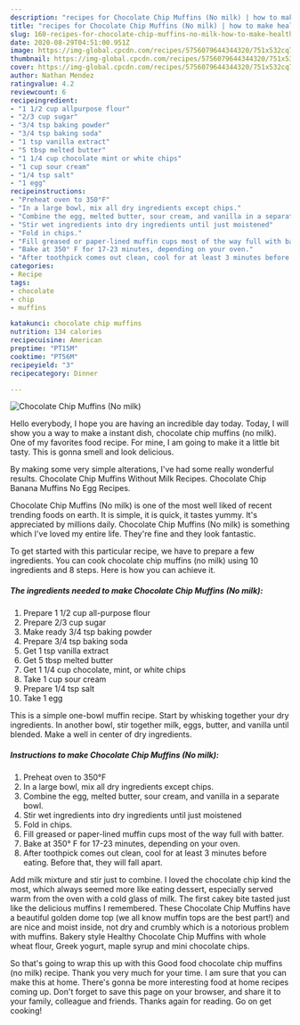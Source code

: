 ```yaml
---
description: "recipes for Chocolate Chip Muffins (No milk) | how to make healthy Chocolate Chip Muffins (No milk)"
title: "recipes for Chocolate Chip Muffins (No milk) | how to make healthy Chocolate Chip Muffins (No milk)"
slug: 160-recipes-for-chocolate-chip-muffins-no-milk-how-to-make-healthy-chocolate-chip-muffins-no-milk
date: 2020-08-29T04:51:00.951Z
image: https://img-global.cpcdn.com/recipes/5756079644344320/751x532cq70/chocolate-chip-muffins-no-milk-recipe-main-photo.jpg
thumbnail: https://img-global.cpcdn.com/recipes/5756079644344320/751x532cq70/chocolate-chip-muffins-no-milk-recipe-main-photo.jpg
cover: https://img-global.cpcdn.com/recipes/5756079644344320/751x532cq70/chocolate-chip-muffins-no-milk-recipe-main-photo.jpg
author: Nathan Mendez
ratingvalue: 4.2
reviewcount: 6
recipeingredient:
- "1 1/2 cup allpurpose flour"
- "2/3 cup sugar"
- "3/4 tsp baking powder"
- "3/4 tsp baking soda"
- "1 tsp vanilla extract"
- "5 tbsp melted butter"
- "1 1/4 cup chocolate mint or white chips"
- "1 cup sour cream"
- "1/4 tsp salt"
- "1 egg"
recipeinstructions:
- "Preheat oven to 350°F"
- "In a large bowl, mix all dry ingredients except chips."
- "Combine the egg, melted butter, sour cream, and vanilla in a separate bowl."
- "Stir wet ingredients into dry ingredients until just moistened"
- "Fold in chips."
- "Fill greased or paper-lined muffin cups most of the way full with batter."
- "Bake at 350° F for 17-23 minutes, depending on your oven."
- "After toothpick comes out clean, cool for at least 3 minutes before eating. Before that, they will fall apart."
categories:
- Recipe
tags:
- chocolate
- chip
- muffins

katakunci: chocolate chip muffins 
nutrition: 134 calories
recipecuisine: American
preptime: "PT15M"
cooktime: "PT56M"
recipeyield: "3"
recipecategory: Dinner

---
```



![Chocolate Chip Muffins (No milk)](https://img-global.cpcdn.com/recipes/5756079644344320/751x532cq70/chocolate-chip-muffins-no-milk-recipe-main-photo.jpg)

Hello everybody, I hope you are having an incredible day today. Today, I will show you a way to make a instant dish, chocolate chip muffins (no milk). One of my favorites food recipe. For mine, I am going to make it a little bit tasty. This is gonna smell and look delicious.

By making some very simple alterations, I&#39;ve had some really wonderful results. Chocolate Chip Muffins Without Milk Recipes. Chocolate Chip Banana Muffins No Egg Recipes.

Chocolate Chip Muffins (No milk) is one of the most well liked of recent trending foods on earth. It is simple, it is quick, it tastes yummy. It's appreciated by millions daily. Chocolate Chip Muffins (No milk) is something which I've loved my entire life. They're fine and they look fantastic.


To get started with this particular recipe, we have to prepare a few ingredients. You can cook chocolate chip muffins (no milk) using 10 ingredients and 8 steps. Here is how you can achieve it.

<!--inarticleads1-->

##### The ingredients needed to make Chocolate Chip Muffins (No milk):

1. Prepare 1 1/2 cup all-purpose flour
1. Prepare 2/3 cup sugar
1. Make ready 3/4 tsp baking powder
1. Prepare 3/4 tsp baking soda
1. Get 1 tsp vanilla extract
1. Get 5 tbsp melted butter
1. Get 1 1/4 cup chocolate, mint, or white chips
1. Take 1 cup sour cream
1. Prepare 1/4 tsp salt
1. Take 1 egg


This is a simple one-bowl muffin recipe. Start by whisking together your dry ingredients. In another bowl, stir together milk, eggs, butter, and vanilla until blended. Make a well in center of dry ingredients. 

<!--inarticleads2-->

##### Instructions to make Chocolate Chip Muffins (No milk):

1. Preheat oven to 350°F
1. In a large bowl, mix all dry ingredients except chips.
1. Combine the egg, melted butter, sour cream, and vanilla in a separate bowl.
1. Stir wet ingredients into dry ingredients until just moistened
1. Fold in chips.
1. Fill greased or paper-lined muffin cups most of the way full with batter.
1. Bake at 350° F for 17-23 minutes, depending on your oven.
1. After toothpick comes out clean, cool for at least 3 minutes before eating. Before that, they will fall apart.


Add milk mixture and stir just to combine. I loved the chocolate chip kind the most, which always seemed more like eating dessert, especially served warm from the oven with a cold glass of milk. The first cakey bite tasted just like the delicious muffins I remembered. These Chocolate Chip Muffins have a beautiful golden dome top (we all know muffin tops are the best part!) and are nice and moist inside, not dry and crumbly which is a notorious problem with muffins. Bakery style Healthy Chocolate Chip Muffins with whole wheat flour, Greek yogurt, maple syrup and mini chocolate chips. 

So that's going to wrap this up with this Good food chocolate chip muffins (no milk) recipe. Thank you very much for your time. I am sure that you can make this at home. There's gonna be more interesting food at home recipes coming up. Don't forget to save this page on your browser, and share it to your family, colleague and friends. Thanks again for reading. Go on get cooking!
